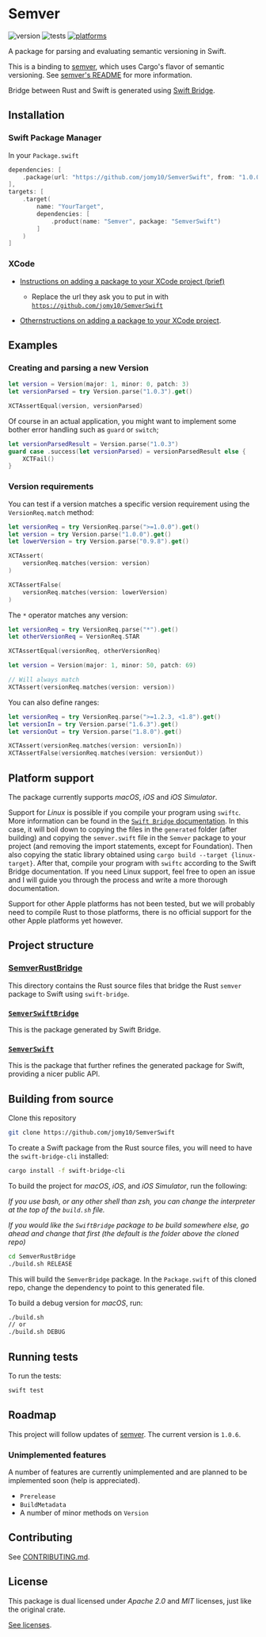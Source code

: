 # Semver

![version](https://img.shields.io/github/v/release/jomy10/SemverSwift?style=for-the-badge)
![tests](https://img.shields.io/github/workflow/status/jomy10/SemverSwift/Swift?label=Tests&logo=Swift&style=for-the-badge)
[![platforms](https://img.shields.io/badge/platform-iOS%20%7C%20Simulator%20%7C%20macOS-lightgrey?style=for-the-badge)](#platform-support)

A package for parsing and evaluating semantic versioning in Swift.

This is a binding to [semver](https://docs.rs/semver/latest/semver/index.html), which uses Cargo's flavor of semantic versioning. See [semver's README](https://github.com/dtolnay/semver/blob/master/README.md#scope-of-this-crate) for more information.

Bridge between Rust and Swift is generated using [Swift Bridge](https://github.com/chinedufn/swift-bridge).

## Installation

### Swift Package Manager

In your `Package.swift`
```swift
dependencies: [
    .package(url: "https://github.com/jomy10/SemverSwift", from: "1.0.0")
],
targets: [
    .target(
        name: "YourTarget",
        dependencies: [
            .product(name: "Semver", package: "SemverSwift")
        ]
    )
]
```

### XCode

- [Instructions on adding a package to your XCode project (brief)](https://github.com/twostraws/SamplePackage)
  - Replace the url they ask you to put in with [`https://github.com/jomy10/SemverSwift`](https://github.com/jomy10/SemverSwift)

- [Othernstructions on adding a package to your XCode project](https://cocoacasts.com/xcode-fundamentals-how-to-add-a-swift-package-to-a-project). 

## Examples

### Creating and parsing a new Version
```swift
let version = Version(major: 1, minor: 0, patch: 3)
let versionParsed = try Version.parse("1.0.3").get()

XCTAssertEqual(version, versionParsed)
```

Of course in an actual application, you might want to implement some bother error handling such as `guard` or `switch`;

```swift
let versionParsedResult = Version.parse("1.0.3")
guard case .success(let versionParsed) = versionParsedResult else {
    XCTFail()
}
```

### Version requirements

You can test if a version matches a specific version requirement using the `VersionReq.match` method:

```swift
let versionReq = try VersionReq.parse(">=1.0.0").get()
let version = try Version.parse("1.0.0").get()
let lowerVersion = try Version.parse("0.9.8").get()

XCTAssert(
    versionReq.matches(version: version)
)

XCTAssertFalse(
    versionReq.matches(version: lowerVersion)
)
```

The `*` operator matches any version:

```swift
let versionReq = try VersionReq.parse("*").get()
let otherVersionReq = VersionReq.STAR

XCTAssertEqual(versionReq, otherVersionReq)

let version = Version(major: 1, minor: 50, patch: 69)

// Will always match
XCTAssert(versionReq.matches(version: version))
```

You can also define ranges:
```swift
let versionReq = try VersionReq.parse(">=1.2.3, <1.8").get()
let versionIn = try Version.parse("1.6.3").get()
let versionOut = try Version.parse("1.8.0").get()

XCTAssert(versionReq.matches(version: versionIn))
XCTAssertFalse(versionReq.matches(version: versionOut))
```

## Platform support

The package currently supports *macOS*, *iOS* and *iOS Simulator*. 

Support for *Linux* is possible if you compile your program using `swiftc`. 
More information can be found in the [`Swift Bridge` documentation](https://chinedufn.github.io/swift-bridge/building/swiftc-and-cargo/index.html).
In this case, it will boil down to copying the files in the `generated` folder (after building) and copying the `semver.swift` file
in the `Semver` package to your project (and removing the import statements, except for Foundation). Then also copying
the static library obtained using `cargo build --target {linux-target}`. After that, compile your program with `swiftc` according
to the Swift Bridge documentation. If you need Linux support, feel free to open an issue and I will guide you through the process
and write a more thorough documentation.

Support for other Apple platforms has not been tested, but we will probably need to compile Rust to those platforms,
there is no official support for the other Apple platforms yet however.

## Project structure

### [SemverRustBridge](SemverRustBridge)
This directory contains the Rust source files that bridge the Rust `semver` package to Swift using `swift-bridge`.

### [`SemverSwiftBridge`](https://github.com/jomy10/SemverBridge)
This is the package generated by Swift Bridge.

### [`SemverSwift`](https://github.com/Jomy10/SemverSwift)
This is the package that further refines the generated package for Swift, providing a nicer public API.

## Building from source

Clone this repository

```bash
git clone https://github.com/jomy10/SemverSwift
```

To create a Swift package from the Rust source files, you will need to have the `swift-bridge-cli` installed:

```bash
cargo install -f swift-bridge-cli
```

To build the project for *macOS*, *iOS*, and *iOS Simulator*, run the following:

*If you use bash, or any other shell than zsh, you can change the interpreter at the top of the `build.sh` file.*

*If you would like the `SwiftBridge` package to be build somewhere else, go ahead and change that first (the default is the folder above the cloned repo)*

```bash
cd SemverRustBridge
./build.sh RELEASE
```

This will build the `SemverBridge` package. In the `Package.swift` of this cloned repo, change the dependency to point to this generated file.

To build a debug version for *macOS*, run:

```bash
./build.sh
// or
./build.sh DEBUG
```

## Running tests

To run the tests:
```bash
swift test
```

## Roadmap

This project will follow updates of [semver](https://docs.rs/semver/latest/semver/index.html). The current version is `1.0.6`.

### Unimplemented features

A number of features are currently unimplemented and are planned to be implemented soon (help is appreciated).

- `Prerelease`
- `BuildMetadata`
- A number of minor methods on `Version`

## Contributing

See [CONTRIBUTING.md](CONTRIBUTING.md).

## License
This package is dual licensed under *Apache 2.0* and *MIT* licenses, just like the original crate. 

[See licenses](LICENSE).

